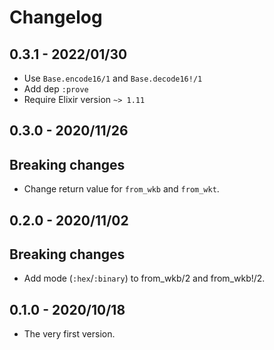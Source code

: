 # Changelog

## 0.3.1 - 2022/01/30

+ Use `Base.encode16/1` and `Base.decode16!/1`
+ Add dep `:prove`
+ Require Elixir version `~> 1.11`

## 0.3.0 - 2020/11/26

## Breaking changes

+ Change return value for `from_wkb` and `from_wkt`.

## 0.2.0 - 2020/11/02

## Breaking changes

+ Add mode (`:hex`/`:binary`) to from_wkb/2 and from_wkb!/2.

## 0.1.0 - 2020/10/18

+ The very first version.

